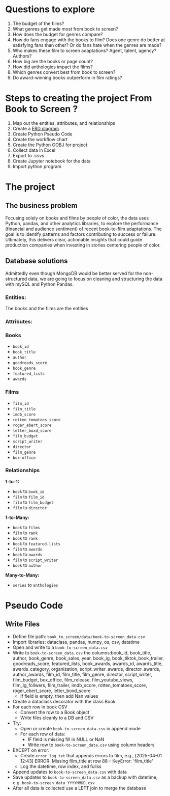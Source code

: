 # Questions to explore

1. The budget of the films?
2. What genres get made most from book to screen?
3. How does the budget for genres compare?
4. How do fans engage with the books to film? Does one genre do better at satisfying fans than other? Or do fans hate when the genres are made? 
5. Who makes these film to screen adaptations? Agent, talent, agency? Authors? 
6. How big are the books or page count?
7. How did anthologies impact the films?
8. Which genres convert best from book to screen?
9. Do award-winning books outperform in film ratings?

# Steps to creating the project From Book to Screen ? 

1. Map out the entities, attributes, and relationships
2. Create a [ERD diagram](https://www.youtube.com/watch?v=UI6lqHOVHic)
3. Create Python Pseudo Code
4. Create the workflow chart
5. Create the Python OOBJ for project
6. Collect data in Excel
7. Export to .csvs
7. Create Jupyter notebook for the data
8. Import python program


# The project

## The business problem

 Focusing solely on books and films by people of color, the data uses Python, pandas, and other analytics libraries, to explore  the performance (financial and audience sentiment) of recent book-to-film adaptations. The goal is to identify patterns and factors contributing to success or failure. Ultimately, this delivers clear, actionable insights that could guide production companies when investing in stories centering people of color. 



## Database solutions

Admittedly even though MongoDB would be better served for the non-structured data, we are going to focus on cleaning and structuring the data with mySQL and Python Pandas.


### Entities:
The books and the films are the entities

### Attributes: 

### **Books**

- `book_id`
- `book_title`
- `author`
- `goodreads_score`
- `book_genre`
- `featured_lists`
- `awards`

### **Films**

- `film_id`
- `film_title`
- `imdb_score`
- `rotten_tomatoes_score`
- `roger_ebert_score`
- `letter_boxd_score`
- `film_budget`
- `script_writer`
- `director`
- `film_genre`
- `box-office`


### **Relationships**

**1-to-1:**

- `book` to `book_id`
- `film` to `film_id`
- `film` to `film_budget`
- `film` to `director`

**1-to-Many:**

- `book` to `films`
- `film` to `rank`
- `book` to `rank`
- `book` to `featured-lists`
- `film` to `awards`
- `book` to `awards`
- `film` to `script_writer`
- `book` to `author`




**Many-to-Many:**

- `series` to `anthologies`



# Pseudo Code

## Write Files

* Define file path: `book_to_screen/data/book-to-screen_data.csv`
* Import libraries: dataclass, pandas, numpy, os, csv, datatime
* Open and write to a `book-to-screen_data.csv`
* Write to `book-to-screen_data.csv` the columns:book_id, book_title, author, book_genre, book_sales, year, book_ig, book_tiktok_book_trailer, goodreads_score, featured_lists, book_awards, awards_id, awards_title, awards_category, organization, script_writer_awards, director_awards, author_awards, film_id, film_title, film_genre, director, script_writer, film_budget, box_office, film_release, film_youtube_views, film_ig_follwers, film_trailer, imdb_score, rotten_tomatoes_score, roger_ebert_score, letter_boxd_score
    * If field is empty, then add Nan values
* Create a dataclass decorator with the class Book
* For each row in book CSV
    * Convert the row to a Book object
    * Write files cleanly to a DB and CSV
* Try: 
    * Open or create `book-to-screen_data.csv` in append mode
    * For each row of data:
        * IF field is missing fill in NULL or NaN
        * Write row to `book-to-screen_data.csv` using column headers
* EXCEPT on error:
    * Create `error_log.txt` that appends errors to film, e.g., [2025-04-01 12:43] ERROR: Missing film_title at row 88 – KeyError: 'film_title'
    * Log the datetime, row index, and fullss
* Append updates to `book-to-screen_data.csv` with data 
* Save updates to `book-to-screen_data.csv` as a backup with datetime, e.g. `book-to-screen_data_YYYYMMDD.csv` 
* After all data is collected use a LEFT join to merge the database
